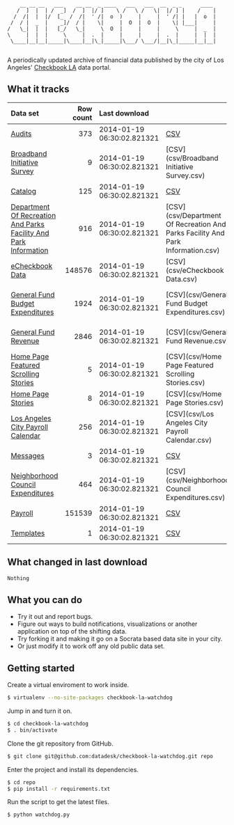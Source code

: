 <pre><code>    __ __ __   ___    __ __  _ ____   ___   ___  __  _ _      ____ 
   /  ]  |  | /  _]  /  ]  |/ ]    \ /   \ /   \|  |/ ] |    /    |
  /  /|  |  |/  [_  /  /|  ' /|  o  )     |     |  ' /| |   |  o  |
 /  / |  _  |    _]/  / |    \|     |  O  |  O  |    \| |___|     |
/   \_|  |  |   [_/   \_|     \  O  |     |     |     \     |  _  |
\     |  |  |     \     |  .  |     |     |     |  .  |     |  |  |
 \____|__|__|_____|\____|__|\_|_____|\___/ \___/|__|\_|_____|__|__|
                                                                   </code></pre>

A periodically updated archive of financial data published by the city of Los Angeles' [Checkbook LA](https://controllerdata.lacity.org/) data portal.

What it tracks
--------------

|Data set|Row count|Last download|   |   |
|:--------|--------:|:-----------|:--|:--|
|[Audits](https://controllerdata.lacity.org/Finance/Audits/n66v-7d9g)|373|2014-01-19 06:30:02.821321|[CSV](csv/Audits.csv)|[JSON](json/Audits.json)|
|[Broadband Initiative Survey](https://controllerdata.lacity.org/dataset/Broadband-Initiative-Survey/96t2-dvap)|9|2014-01-19 06:30:02.821321|[CSV](csv/Broadband Initiative Survey.csv)|[JSON](json/Broadband Initiative Survey.json)|
|[Catalog](https://controllerdata.lacity.org/dataset/Catalog/hpxk-2i55)|125|2014-01-19 06:30:02.821321|[CSV](csv/Catalog.csv)|[JSON](json/Catalog.json)|
|[Department Of Recreation And Parks Facility And Park Information](https://controllerdata.lacity.org/Public-Works/Department-Of-Recreation-And-Parks-Facility-And-Pa/vb7a-9v93)|916|2014-01-19 06:30:02.821321|[CSV](csv/Department Of Recreation And Parks Facility And Park Information.csv)|[JSON](json/Department Of Recreation And Parks Facility And Park Information.json)|
|[eCheckbook Data](https://controllerdata.lacity.org/Finance/eCheckbook-Data/pggv-e4fn)|148576|2014-01-19 06:30:02.821321|[CSV](csv/eCheckbook Data.csv)|[JSON](json/eCheckbook Data.json)|
|[General Fund Budget Expenditures](https://controllerdata.lacity.org/Finance/General-Fund-Budget-Expenditures/uyzw-yi8n)|1924|2014-01-19 06:30:02.821321|[CSV](csv/General Fund Budget Expenditures.csv)|[JSON](json/General Fund Budget Expenditures.json)|
|[General Fund Revenue](https://controllerdata.lacity.org/Finance/General-Fund-Revenue/hfus-a659)|2846|2014-01-19 06:30:02.821321|[CSV](csv/General Fund Revenue.csv)|[JSON](json/General Fund Revenue.json)|
|[Home Page Featured Scrolling Stories](https://controllerdata.lacity.org/Internal/Home-Page-Featured-Scrolling-Stories/hmvt-bjfk)|5|2014-01-19 06:30:02.821321|[CSV](csv/Home Page Featured Scrolling Stories.csv)|[JSON](json/Home Page Featured Scrolling Stories.json)|
|[Home Page Stories](https://controllerdata.lacity.org/Internal/Home-Page-Stories/uuhh-hvvk)|8|2014-01-19 06:30:02.821321|[CSV](csv/Home Page Stories.csv)|[JSON](json/Home Page Stories.json)|
|[Los Angeles City Payroll Calendar](https://controllerdata.lacity.org/dataset/Los-Angeles-City-Payroll-Calendar/anqa-iu8a)|256|2014-01-19 06:30:02.821321|[CSV](csv/Los Angeles City Payroll Calendar.csv)|[JSON](json/Los Angeles City Payroll Calendar.json)|
|[Messages](https://controllerdata.lacity.org/Internal/Messages/dsnd-us3j)|3|2014-01-19 06:30:02.821321|[CSV](csv/Messages.csv)|[JSON](json/Messages.json)|
|[Neighborhood Council Expenditures](https://controllerdata.lacity.org/Finance/Neighborhood-Council-Expenditures/f2ec-m4t9)|464|2014-01-19 06:30:02.821321|[CSV](csv/Neighborhood Council Expenditures.csv)|[JSON](json/Neighborhood Council Expenditures.json)|
|[Payroll](https://controllerdata.lacity.org/Finance/Payroll/qjfm-3srk)|151539|2014-01-19 06:30:02.821321|[CSV](csv/Payroll.csv)|[JSON](json/Payroll.json)|
|[Templates](https://controllerdata.lacity.org/dataset/Templates/jbxg-3qpc)|1|2014-01-19 06:30:02.821321|[CSV](csv/Templates.csv)|[JSON](json/Templates.json)|


What changed in last download
-----------------------------

```bash
Nothing
```

What you can do
---------------

* Try it out and report bugs.
* Figure out ways to build notifications, visualizations or another application on top of the shifting data.
* Try forking it and making it go on a Socrata based data site in your city.
* Or just modify it to work off any old public data set.

Getting started
---------------

Create a virtual enviroment to work inside.

```bash
$ virtualenv --no-site-packages checkbook-la-watchdog
```

Jump in and turn it on.

```bash
$ cd checkbook-la-watchdog
$ . bin/activate
```

Clone the git repository from GitHub.

```bash
$ git clone git@github.com:datadesk/checkbook-la-watchdog.git repo
```

Enter the project and install its dependencies.

```bash
$ cd repo
$ pip install -r requirements.txt
```

Run the script to get the latest files.

```bash
$ python watchdog.py
```